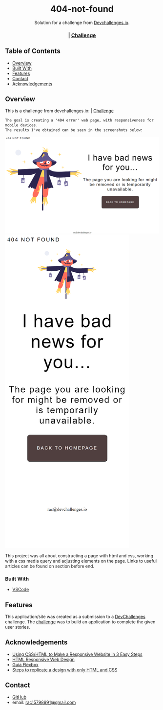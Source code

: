 <h1 align="center">404-not-found</h1>

<div align="center">
   Solution for a challenge from  <a href="http://devchallenges.io" target="_blank">Devchallenges.io</a>.
</div>

<div align="center">
  <h3>   
    <span> | </span>
    <a href="https://devchallenges.io/challenges/wBunSb7FPrIepJZAg0sY">
      Challenge
    </a>
  </h3>
</div>

## Table of Contents

- [Overview](#overview)
- [Built With](#built-with)
- [Features](#features)
- [Contact](#contact)
- [Acknowledgements](#acknowledgements)

## Overview

This is a challenge from devchallenges.io:
    <span> | </span>
     <a href="https://devchallenges.io/challenges/wBunSb7FPrIepJZAg0sY">
      Challenge
    </a>

    The goal is creating a '404 error' web page, with responsiveness for mobile devices.
    The results I've obtained can be seen in the screenshots below:

![screenshot](https://github.com/rac15798991/404-not-found/blob/update-index.html/Laptop_screenshot.png)
![screenshot](https://github.com/rac15798991/404-not-found/blob/update-index.html/Responsive_screenshot.png)



This project was all about constructing a page with html and css, working with a css media query and adjusting elements on the page. Links to useful articles can be found on section before end.

### Built With

- [VSCode](https://code.visualstudio.com)

## Features

This application/site was created as a submission to a [DevChallenges](https://devchallenges.io/challenges) challenge. The [challenge](https://devchallenges.io/challenges/wBunSb7FPrIepJZAg0sY) was to build an application to complete the given user stories.

## Acknowledgements

- [Using CSS/HTML to Make a Responsive Website in 3 Easy Steps](https://dzone.com/articles/using-csshtml-make-responsive)
- [HTML Responsive Web Design](https://www.w3schools.com/html/html_responsive.asp)
- [Guia Flexbox](https://origamid.com/projetos/flexbox-guia-completo/)
- [Steps to replicate a design with only HTML and CSS](https://devchallenges-blogs.web.app/how-to-replicate-design/)

## Contact

- [GitHub](https://{github.com/rac15798991/)
- email: rac15798991@gmail.com